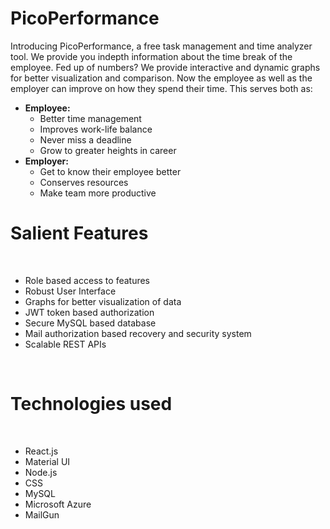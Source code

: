 # PicoPerformance
Introducing PicoPerformance, a free task management and time analyzer tool. We provide you indepth information about the time break of the employee. 
Fed up of numbers? We provide interactive and dynamic graphs for better visualization and comparison. Now the employee as well as the employer can improve on how they spend their time. 
This serves both as:
<ul>
  <li><b>Employee:</b>
    <ul>
      <li>Better time management</li>
      <li>Improves work-life balance </li>
      <li>Never miss a deadline </li>
      <li>Grow to greater heights in career</li>
     </ul></li>
  <li><b>Employer:</b>
  <ul>
    <li>Get to know their employee better</li>
    <li>Conserves resources </li>
    <li>Make team more productive</li>
   </ul></li>
</ul>

<h1>Salient Features</h1>
<br>

<ul>
  <li>Role based access to features</li>
  <li>Robust User Interface</li>
  <li>Graphs for better visualization of data</li>
  <li>JWT token based authorization</li>
  <li>Secure MySQL based database</li>
  <li>Mail authorization based recovery and security system</li>
  <li>Scalable REST APIs </li>
 </ul>
 
 <br>
 <h1>Technologies used</h1>
 <br>
 <ul>
  <li>React.js</li>
  <li>Material UI</li>
  <li>Node.js</li>
  <li>CSS</li>
  <li>MySQL</li>
  <li>Microsoft Azure</li>
  <li>MailGun</li>
 </ul>
